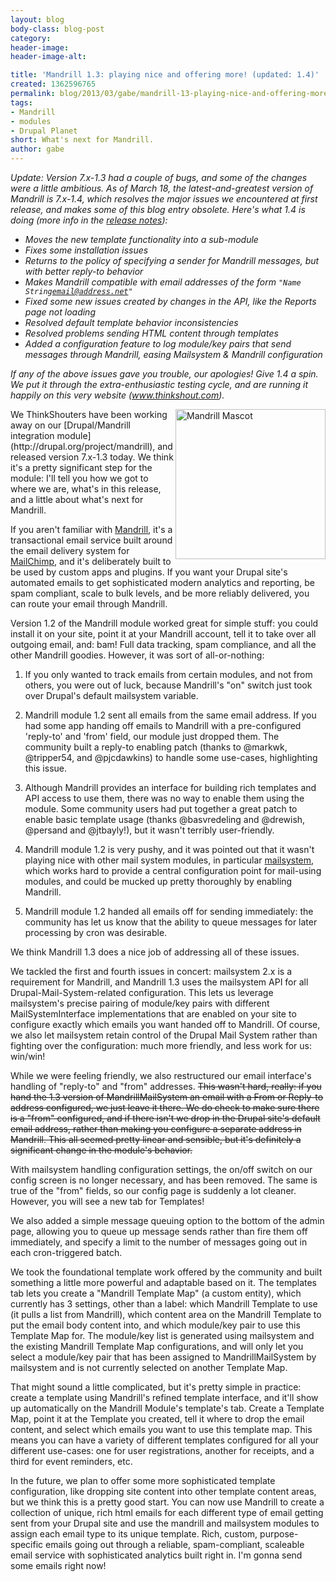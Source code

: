 ```yaml
---
layout: blog
body-class: blog-post
category:
header-image:
header-image-alt:

title: 'Mandrill 1.3: playing nice and offering more! (updated: 1.4)'
created: 1362596765
permalink: blog/2013/03/gabe/mandrill-13-playing-nice-and-offering-more/
tags:
- Mandrill
- modules
- Drupal Planet
short: What's next for Mandrill.
author: gabe
---
```

<i>Update: Version 7.x-1.3 had a couple of bugs, and some of the changes were a little ambitious. As of March 18, the latest-and-greatest version of Mandrill is 7.x-1.4, which resolves the major issues we encountered at first release, and makes some of this blog entry obsolete. Here's what 1.4 is doing (more info in the [release notes](http://drupal.org/node/1946388)):  

*  Moves the new template functionality into a sub-module  
*  Fixes some installation issues  
*  Returns to the policy of specifying a sender for Mandrill messages, but with better reply-to behavior  
*  Makes Mandrill compatible with email addresses of the form <code>"Name String<email@address.net>"</code>  
*  Fixed some new issues created by changes in the API, like the Reports page not loading  
*  Resolved default template behavior inconsistencies  
*  Resolved problems sending HTML content through templates  
*  Added a configuration feature to log module/key pairs that send messages through Mandrill, easing Mailsystem & Mandrill configuration

If any of the above issues gave you trouble, our apologies! Give 1.4 a spin. We put it through the extra-enthusiastic testing cycle, and are running it happily on this very website (www.thinkshout.com).</i>

<img src="http://mandrill.com/assets/images/brand/logo-shield-72695847.png" alt="Mandrill Mascot" title="Mandrill Mascot" height="240" width="240" img style="float:right"/>
We ThinkShouters have been working away on our [Drupal/Mandrill integration module](http://drupal.org/project/mandrill), and released version 7.x-1.3 today. We think it's a pretty significant step for the module: I'll tell you how we got to where we are, what's in this release, and a little about what's next for Mandrill.

If you aren't familiar with [Mandrill](https://mandrill.com/), it's a transactional email service built around the email delivery system for [MailChimp](http://mailchimp.com/), and it's deliberately built to be used by custom apps and plugins. If you want your Drupal site's automated emails to get sophisticated modern analytics and reporting, be spam compliant, scale to bulk levels, and be more reliably delivered, you can route your email through Mandrill.

Version 1.2 of the Mandrill module worked great for simple stuff: you could install it on your site, point it at your Mandrill account, tell it to take over all outgoing email, and: bam! Full data tracking, spam compliance, and all the other Mandrill goodies. However, it was sort of all-or-nothing:  

1.  If you only wanted to track emails from certain modules, and not from others, you were out of luck, because Mandrill's "on" switch just took over Drupal's default mailsystem variable.  

2.  Mandrill module 1.2 sent all emails from the same email address. If you had some app handing off emails to Mandrill with a pre-configured 'reply-to' and 'from' field, our module just dropped them. The community built a reply-to enabling patch (thanks to @markwk, @tripper54, and @pjcdawkins) to handle some use-cases, highlighting this issue.  

3.  Although Mandrill provides an interface for building rich templates and API access to use them, there was no way to enable them using the module. Some community users had put together a great patch to enable basic template usage (thanks @basvredeling and @drewish, @persand and @jtbayly!), but it wasn't terribly user-friendly.  

4.  Mandrill module 1.2 is very pushy, and it was pointed out that it wasn't playing nice with other mail system modules, in particular [mailsystem](http://drupal.org/project/mailsystem), which works hard to provide a central configuration point for mail-using modules, and could be mucked up pretty thoroughly by enabling Mandrill.  

5. Mandrill module 1.2 handed all emails off for sending immediately: the community has let us know that the ability to queue messages for later processing by cron was desirable.

We think Mandrill 1.3 does a nice job of addressing all of these issues.

We tackled the first and fourth issues in concert: mailsystem 2.x is a requirement for Mandrill, and Mandrill 1.3 uses the mailsystem API for all Drupal-Mail-System-related configuration. This lets us leverage mailsystem's precise pairing of module/key pairs with different MailSystemInterface implementations that are enabled on your site to configure exactly which emails you want handed off to Mandrill. Of course, we also let mailsystem retain control of the Drupal Mail System rather than fighting over the configuration: much more friendly, and less work for us: win/win!

While we were feeling friendly, we also restructured our email interface's handling of "reply-to" and "from" addresses. <strike>This wasn't hard, really: if you hand the 1.3 version of MandrillMailSystem an email with a From or Reply-to address configured, we just leave it there. We do check to make sure there is a "from" configured, and if there isn't we drop in the Drupal site's default email address, rather than making you configure a separate address in Mandrill. This all seemed pretty linear and sensible, but it's definitely a significant change in the module's behavior.</strike>

With mailsystem handling configuration settings, the on/off switch on our config screen is no longer necessary, and has been removed. The same is true of the "from" fields, so our config page is suddenly a lot cleaner. However, you will see a new tab for Templates!

We also added a simple message queuing option to the bottom of the admin page, allowing you to queue up message sends rather than fire them off immediately, and specify a limit to the number of messages going out in each cron-triggered batch.

We took the foundational template work offered by the community and built something a little more powerful and adaptable based on it. The templates tab lets you create a "Mandrill Template Map" (a custom entity), which currently has 3 settings, other than a label: which Mandrill Template to use (it pulls a list from Mandrill), which content area on the Mandrill Template to put the email body content into, and which module/key pair to use this Template Map for. The module/key list is generated using mailsystem and the existing Mandrill Template Map configurations, and will only let you select a module/key pair that has been assigned to MandrillMailSystem by mailsystem and is not currently selected on another Template Map.

That might sound a little complicated, but it's pretty simple in practice: create a template using Mandrill's refined template interface, and it'll show up automatically on the Mandrill Module's template's tab. Create a Template Map, point it at the Template you created, tell it where to drop the email content, and select which emails you want to use this template map. This means you can have a variety of different templates configured for all your different use-cases: one for user registrations, another for receipts, and a third for event reminders, etc. 

In the future, we plan to offer some more sophisticated template configuration, like dropping site content into other template content areas, but we think this is a pretty good start. You can now use Mandrill to create a collection of unique, rich html emails for each different type of email getting sent from your Drupal site and use the mandrill and mailsystem modules to assign each email type to its unique template. Rich, custom, purpose-specific emails going out through a reliable, spam-compliant, scaleable email service with sophisticated analytics built right in. I'm gonna send some emails right now!

